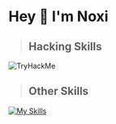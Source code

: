 # Hey 👋 I'm Noxi



> ## Hacking Skills 

<img src="https://tryhackme-badges.s3.amazonaws.com/Noxi395.png" alt="TryHackMe">

> ## Other Skills 

[![My Skills](https://skillicons.dev/icons?i=kali)](https://skillicons.dev)


<!---
Noxi94/Noxi94 is a ✨ special ✨ repository because its `README.md` (this file) appears on your GitHub profile.
You can click the Preview link to take a look at your changes.
--->
